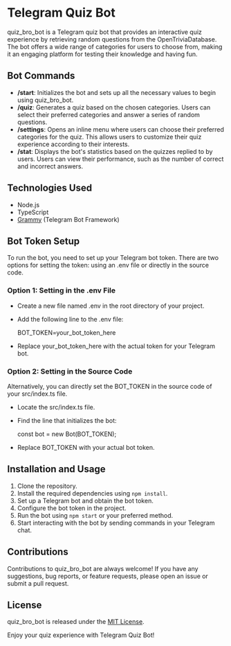 # Telegram Quiz Bot

quiz_bro_bot is a Telegram quiz bot that provides an interactive quiz experience by retrieving random questions from the OpenTriviaDatabase. The bot offers a wide range of categories for users to choose from, making it an engaging platform for testing their knowledge and having fun.

## Bot Commands

- **/start**: Initializes the bot and sets up all the necessary values to begin using quiz_bro_bot.
- **/quiz**: Generates a quiz based on the chosen categories. Users can select their preferred categories and answer a series of random questions.
- **/settings**: Opens an inline menu where users can choose their preferred categories for the quiz. This allows users to customize their quiz experience according to their interests.
- **/stat**: Displays the bot's statistics based on the quizzes replied to by users. Users can view their performance, such as the number of correct and incorrect answers.

## Technologies Used

- Node.js
- TypeScript
- [Grammy](https://github.com/grammyjs/grammY) (Telegram Bot Framework)

## Bot Token Setup
To run the bot, you need to set up your Telegram bot token. There are two options for setting the token: using an .env file or directly in the source code.

### Option 1: Setting in the .env File
- Create a new file named .env in the root directory of your project.
- Add the following line to the .env file:

  BOT_TOKEN=your_bot_token_here

- Replace your_bot_token_here with the actual token for your Telegram bot.

### Option 2: Setting in the Source Code
Alternatively, you can directly set the BOT_TOKEN in the source code of your src/index.ts file.

- Locate the src/index.ts file.
- Find the line that initializes the bot:

  const bot = new Bot<MyContext>(BOT_TOKEN);
  
- Replace BOT_TOKEN with your actual bot token.

## Installation and Usage

1. Clone the repository.
2. Install the required dependencies using `npm install`.
3. Set up a Telegram bot and obtain the bot token.
4. Configure the bot token in the project.
5. Run the bot using `npm start` or your preferred method.
6. Start interacting with the bot by sending commands in your Telegram chat.

## Contributions

Contributions to quiz_bro_bot are always welcome! If you have any suggestions, bug reports, or feature requests, please open an issue or submit a pull request.

## License

quiz_bro_bot is released under the [MIT License](https://github.com/yourusername/quiz_bro_bot/blob/main/LICENSE).

Enjoy your quiz experience with Telegram Quiz Bot!
